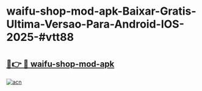 # waifu-shop-mod-apk-Baixar-Gratis-Ultima-Versao-Para-Android-IOS-2025-#vtt88

# <h2><a href="https://ainizakaria.my?title=waifu-shop-mod-apk&ref=22M">🔗👉 🔴 waifu-shop-mod-apk</a></h2>

[![acn](https://github.com/user-attachments/assets/0f9c940e-d8b0-45ae-aac7-cd30a18b3e1c)](https://ainizakaria.my?title=waifu-shop-mod-apk&ref=22M)

